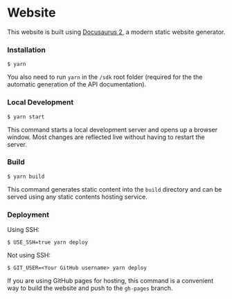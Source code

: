 # Website

This website is built using [Docusaurus 2](https://docusaurus.io/), a modern static website generator.

### Installation

```
$ yarn
```

You also need to run `yarn` in the `/sdk` root folder (required for the the automatic generation of the API documentation).  

### Local Development

```
$ yarn start
```

This command starts a local development server and opens up a browser window. Most changes are reflected live without having to restart the server.

### Build

```
$ yarn build
```

This command generates static content into the `build` directory and can be served using any static contents hosting service.

### Deployment

Using SSH:

```
$ USE_SSH=true yarn deploy
```

Not using SSH:

```
$ GIT_USER=<Your GitHub username> yarn deploy
```

If you are using GitHub pages for hosting, this command is a convenient way to build the website and push to the `gh-pages` branch.
